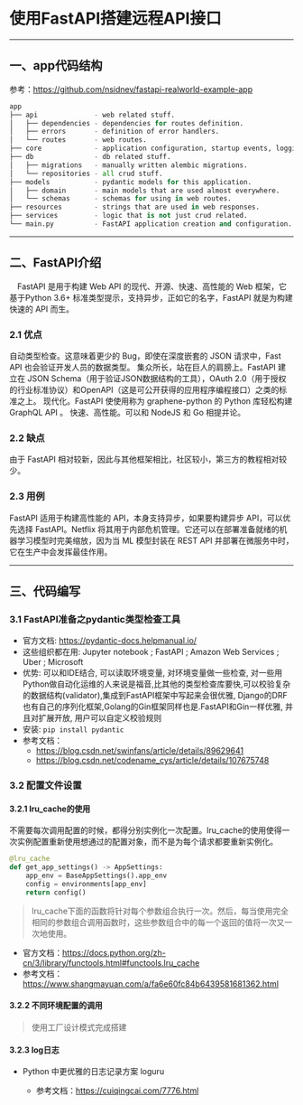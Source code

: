 # 使用FastAPI搭建远程API接口
---
## 一、app代码结构
参考：https://github.com/nsidnev/fastapi-realworld-example-app
```python
app
├── api              - web related stuff.
│   ├── dependencies - dependencies for routes definition.
│   ├── errors       - definition of error handlers.
│   └── routes       - web routes.
├── core             - application configuration, startup events, logging.
├── db               - db related stuff.
│   ├── migrations   - manually written alembic migrations.
│   └── repositories - all crud stuff.
├── models           - pydantic models for this application.
│   ├── domain       - main models that are used almost everywhere.
│   └── schemas      - schemas for using in web routes.
├── resources        - strings that are used in web responses.
├── services         - logic that is not just crud related.
└── main.py          - FastAPI application creation and configuration.
```
---
## 二、FastAPI介绍
　FastAPI 是用于构建 Web API 的现代、开源、快速、高性能的 Web 框架，它基于Python 3.6+ 标准类型提示，支持异步，正如它的名字，FastAPI 就是为构建快速的 API 而生。
### 2.1 优点
自动类型检查。这意味着更少的 Bug，即使在深度嵌套的 JSON 请求中，Fast API 也会验证开发人员的数据类型。
集众所长，站在巨人的肩膀上。FastAPI 建立在 JSON Schema（用于验证JSON数据结构的工具），OAuth 2.0（用于授权的行业标准协议）和OpenAPI（这是可公开获得的应用程序编程接口）之类的标准之上。
现代化。FastAPI 使使用称为 graphene-python 的 Python 库轻松构建 GraphQL API 。
快速、高性能。可以和 NodeJS 和 Go 相提并论。
### 2.2 缺点
由于 FastAPI 相对较新，因此与其他框架相比，社区较小，第三方的教程相对较少。
### 2.3 用例
FastAPI 适用于构建高性能的 API，本身支持异步，如果要构建异步 API，可以优先选择 FastAPI。Netflix 将其用于内部危机管理。它还可以在部署准备就绪的机器学习模型时完美缩放，因为当 ML 模型封装在 REST API 并部署在微服务中时，它在生产中会发挥最佳作用。

---
## 三、代码编写
### 3.1 FastAPI准备之pydantic类型检查工具
- 官方文档: https://pydantic-docs.helpmanual.io/
- 这些组织都在用: Jupyter notebook ; FastAPI ; Amazon Web Services ; Uber ; Microsoft
- 优势: 可以和IDE结合, 可以读取环境变量, 对环境变量做一些检查, 对一些用Python做自动化运维的人来说是福音,比其他的类型检查库要快,可以校验复杂的数据结构(validator),集成到FastAPI框架中写起来会很优雅, Django的DRF也有自己的序列化框架,Golang的Gin框架同样也是.FastAPI和Gin一样优雅, 并且对扩展开放, 用户可以自定义校验规则
- 安装: `pip install pydantic`
- 参考文档：
    - https://blog.csdn.net/swinfans/article/details/89629641
    - https://blog.csdn.net/codename_cys/article/details/107675748
### 3.2 配置文件设置
#### 3.2.1 lru_cache的使用
不需要每次调用配置的时候，都得分别实例化一次配置。lru_cache的使用使得一次实例配置重新使用想通过的配置对象，而不是为每个请求都要重新实例化。
```python
@lru_cache
def get_app_settings() -> AppSettings:
    app_env = BaseAppSettings().app_env
    config = environments[app_env]
    return config()
```
> lru_cache下面的函数将针对每个参数组合执行一次。然后，每当使用完全相同的参数组合调用函数时，这些参数组合中的每一个返回的值将一次又一次地使用。
- 官方文档：https://docs.python.org/zh-cn/3/library/functools.html#functools.lru_cache
- 参考文档：https://www.shangmayuan.com/a/fa6e60fc84b6439581681362.html
#### 3.2.2 不同环境配置的调用
> 使用工厂设计模式完成搭建

#### 3.2.3 log日志
- Python 中更优雅的日志记录方案 loguru

    - 参考文档：https://cuiqingcai.com/7776.html